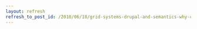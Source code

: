 ```yaml
---
layout: refresh
refresh_to_post_id: /2010/06/18/grid-systems-drupal-and-semantics-why-css-frameworks-are-not-that-bad-in-drupal
---
```

